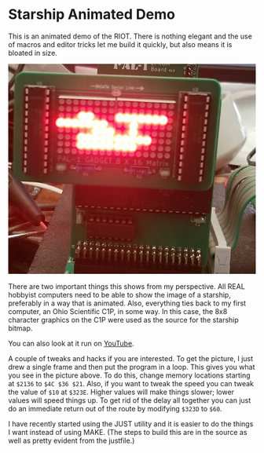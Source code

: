 # Starship Animated Demo

This is an animated demo of the RIOT. There is nothing elegant and the use of macros and editor tricks let me build it quickly, but also means it is bloated in size.

![Starship](https://github.com/w4jbm/PAL-1-6502-SBC/blob/c6b2a46ae5c8f7781241336079eb7481e3b82148/starship/starship.jpg)

There are two important things this shows from my perspective. All REAL hobbyist computers need to be able to show the image of a starship, preferably in a way that is animated. Also, everything ties back to my first computer, an Ohio Scientific C1P, in some way. In this case, the 8x8 character graphics on the C1P were used as the source for the starship bitmap.

You can also look at it run on [YouTube](https://www.youtube.com/watch?v=UThleUTNTBM).

A couple of tweaks and hacks if you are interested. To get the picture, I just drew a single frame and then put the program in a loop. This gives you what you see in the picture above. To do this, change memory locations starting at `$2136` to `$4C $36 $21`. Also, if you want to tweak the speed you can tweak the value of `$10` at `$323E`. Higher values will make things slower; lower values will speed things up. To get rid of the delay all together you can just do an immediate return out of the route by modifying `$323D` to `$60`.

I have recently started using the JUST utility and it is easier to do the things I want instead of using MAKE. (The steps to build this are in the source as well as pretty evident from the justfile.)

